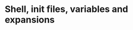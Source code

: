 #                                                                                      Shell, init files, variables and expansions

  

